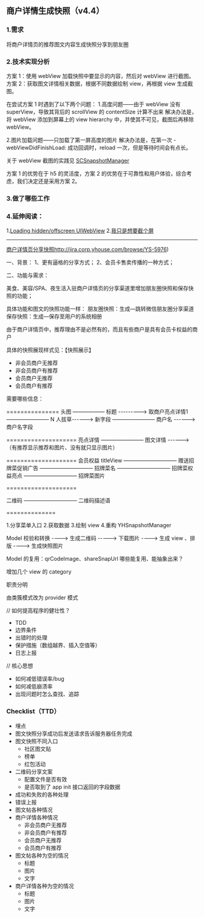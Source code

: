 商户详情生成快照（v4.4）
-------

### 1.需求
将商户详情页的推荐图文内容生成快照分享到朋友圈

### 2.技术实现分析
方案 1：使用 webView 加载快照中要显示的内容，然后对 webView 进行截图。
方案 2：获取图文详情相关数据，根据不同数据绘制 view，再根据 view 生成截图。

在尝试方案 1 时遇到了以下两个问题：
1.高度问题——由于 webView 没有 superView，导致其背后的 scrollView 的 contentSize 计算不出来
解决办法是，将 webView 添加到屏幕上的 view hierarchy 中，并使其不可见，截图后再移除 webView。

2.图片加载问题——只加载了第一屏高度的图片
解决办法是，在第一次 -webViewDidFinishLoad: 成功回调时，reload 一次，但是等待时间会有点长。

关于 webView 截图的实践见 [SCSnapshotManager](https://github.com/ShannonChenCHN/SCSnapshotManager)

方案 1 的优势在于 h5 的灵活度，方案 2 的优势在于可靠性和用户体验，综合考虑，我们决定还是采用方案 2。

### 3.做了哪些工作

### 4.延伸阅读：

1.[Loading hidden/offscreen UIWebView](http://stackoverflow.com/a/21888779/7088321)
2.[我只是想要截个屏](http://blog.startry.com/2016/02/24/Screenshots-With-SwViewCapture/)



-------------------------------------

[商户详情页分享快照]()http://jira.corp.yhouse.com/browse/YS-5976)


一、背景：
1、更有逼格的分享方式；
2、会员卡售卖传播的一种方式；

二、功能与需求：

美食、美容/SPA、夜生活入驻商户详情页的分享渠道里增加朋友圈快照和保存快照的功能；

具体功能和图文的快照功能一样：
朋友圈快照：生成—跳转微信朋友圈分享渠道
保存快照：生成—保存至用户的系统相册



由于商户详情页中，推荐理由不是必然有的，而且有些商户是具有会员卡权益的商户


具体的快照展现样式见：【快照展示】
- 非会员商户无推荐
- 非会员商户有推荐
- 会员商户无推荐
- 会员商户有推荐


需要哪些信息：

===============
头图
——————
标题 ---------> 取商户亮点详情1
————————
N 人拔草------> 新字段
————————
商户名  ------> 商户名字段

====================
亮点详情
————————
图文详情 ------> 
（有推荐显示推荐和图片、没有就只显示图片）

====================
会员权益 titleView
——————————
赠送招牌菜促销广告
——————————
招牌菜名
——————————
招牌菜权益亮点
——————————
招牌菜图片

====================

二维码
——————————
二维码描述语

==============



1.分享菜单入口
2.获取数据
3.绘制 view
4.重构 YHSnapshotManager


Model 校验和转换  ----> 生成二维码  ----->  下载图片 ----> 生成 view 、排版  ----> 生成快照图片 

Model 的复用：qrCodeImage、shareSnapUrl
哪些能复用、能抽象出来？



增加几个 view 的 category


职责分明

由类簇模式改为 provider 模式

// 如何提高程序的健壮性？
- TDD
- 边界条件
- 出错时的处理
- 保护措施（数组越界、插入空值等）
- 日志上报

// 核心思想
- 如何减低错误率/bug
- 如何减低崩溃率
- 出现问题时怎么查找、追踪


### Checklist（TTD）

- 埋点
- 图文快照分享成功后发送请求告诉服务器任务完成
- 图文快照不同入口
   - 社区图文贴
   - 榜单
   - 红包活动
- 二维码分享文案
   - 配置文件是否有效
   - 是否取到了 app init 接口返回的字段数据
- 成功和失败的各种处理
- 错误上报
- 图文帖各种情况
- 商户详情各种情况
	- 非会员商户无推荐
	- 非会员商户有推荐
	- 会员商户无推荐
	- 会员商户有推荐
- 图文帖各种为空的情况
    - 标题
    - 图片
    - 文字
- 商户详情各种为空的情况
    - 标题
    - 图片
    - 文字
